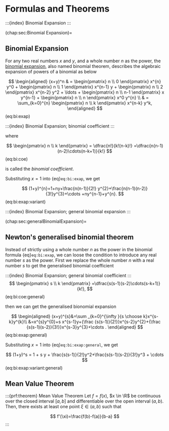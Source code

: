 # Formulas and Theorems

:::{index} Binomial Expansion
:::

(chap:sec:Binomial Expansion)=
## Binomial Expansion

For any two real numbers $x$ and $y$, and a whole number $n$ as the power, the [binomial expansion](https://en.wikipedia.org/wiki/Binomial_theorem), also named binomial theorem, describes the algebraic expansion of powers of a binomial as below

$$
\begin{aligned}
(x+y)^n & =  \begin{pmatrix} n \\ 0 \end{pmatrix} x^{n} y^0 + \begin{pmatrix} n \\ 1 \end{pmatrix} x^{n-1} y
            + \begin{pmatrix} n \\ 2 \end{pmatrix} x^{n-2} y^2
            + \ldots
            + \begin{pmatrix} n \\ n-1 \end{pmatrix} x y^{n-1}
            + \begin{pmatrix} n \\ n \end{pmatrix} x^0  y^{n} \\
        & = \sum_{k=0}^{n} \begin{pmatrix} n \\ k \end{pmatrix} x^{n-k} y^k,                
\end{aligned}
$$(eq:bi:exap)

:::{index} Binomial Expansion; binomial coefficient
:::

where

$$
\begin{pmatrix} n \\ k \end{pmatrix} = \dfrac{n!}{k!(n-k)!}
=\dfrac{n(n-1)(n-2)\cdots(n-k+1)}{k!}
$$(eq:bi:coe)

is called the *binomial coefficient*.

Substituting $x=1$ into {eq}`eq:bi:exap`, we get 

$$
(1+y)^{n}=1+ny+\frac{n(n-1)}{2!} y^{2}+\frac{n(n-1)(n-2)}{3!}y^{3}+\cdots +ny^{n-1}+y^{n}.
$$(eq:bi:exap:variant)

:::{index} Binomial Expansion; general binomial expansion
:::

(chap:sec:generalBinomialExpansion)=
## Newton's generalised binomial theorem

Instead of strictly using a whole number $n$ as the power in the binomial formula {eq}`eq:bi:exap`, we can loose the condition to introduce any real number $s$ as the power. First we replace the whole number $n$ with a real number $s$ to get the generalised binomial coefficient 

:::{index} Binomial Expansion; general binomial coefficient
:::
$$
\begin{pmatrix} s \\ k \end{pmatrix} 
=\dfrac{s(s-1)(s-2)\cdots(s-k+1)}{k!},
$$(eq:bi:coe:general)

then we can get the generalised bionomial expansion

$$
\begin{aligned}
 (x+y)^{s}&=\sum _{k=0}^{\infty }{s \choose k}x^{s-k}y^{k}\\
          &=x^{s}y^{0}+s x^{s-1}y+{\frac {s(s-1)}{2!}}x^{s-2}y^{2}+{\frac {s(s-1)(s-2)}{3!}}x^{s-3}y^{3}+\cdots .
\end{aligned}
$$(eq:bi:exap:general)

Substituting $x=1$ into {eq}`eq:bi:exap:general`, we get

$$
(1+y)^s = 1 + s y + \frac{s(s-1)}{2!}y^2+\frac{s(s-1)(s-2)}{3!}y^3 + \cdots
$$(eq:bi:exap:variant:general)


## Mean Value Theorem
:::{prf:theorem} Mean Value Theorem
Let  $f=f(x)$, $x \in \R$  be continuous over the closed interval  $[a, b]$
and differentiable over the open interval  $(a, b)$. 
Then, there exists at least one point  $\xi\in (a,b)$ such that

$$
f'(\xi)=\frac{f(b)-f(a)}{b-a}
$$
:::